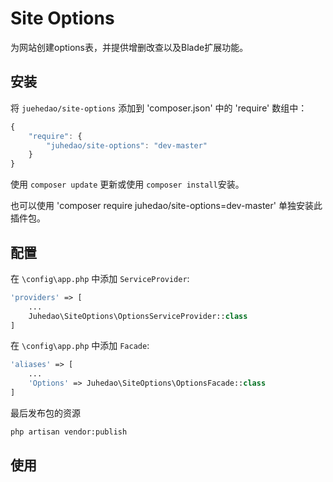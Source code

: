 Site Options
======

为网站创建options表，并提供增删改查以及Blade扩展功能。

## 安装

将 `juehedao/site-options` 添加到 'composer.json' 中的 'require' 数组中：

```javascript
{
    "require": {
        "juhedao/site-options": "dev-master"
    }
}
```

使用 `composer update` 更新或使用 `composer install`安装。

也可以使用 'composer require juhedao/site-options=dev-master' 单独安装此插件包。

## 配置

在 `\config\app.php` 中添加 `ServiceProvider`:

```php
'providers' => [
    ...
    Juhedao\SiteOptions\OptionsServiceProvider::class
]
```

在 `\config\app.php` 中添加 `Facade`:

```php
'aliases' => [
    ...
    'Options' => Juhedao\SiteOptions\OptionsFacade::class
]
```

最后发布包的资源

```sh
php artisan vendor:publish
```

## 使用


